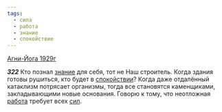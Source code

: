 ```yaml
---
tags:
  - сила
  - работа
  - знание
  - спокойствие
---
```


[Агни-Йога 1929г](https://127.0.0.1:4002/agni/1929)

___322___
Кто познал [знание](../../../tags/#знание) для себя, тот не Наш строитель. Когда здания готовы рушиться, кто будет в [спокойствии](../../../tags/#спокойствие)? Когда даже отдалённый катаклизм потрясает организмы, тогда все становятся каменщиками, закладывающими новые основания. Говорю к тому, что неотложная [работа](../../../tags/#работа) требует всех [сил](../../../tags/#сила).